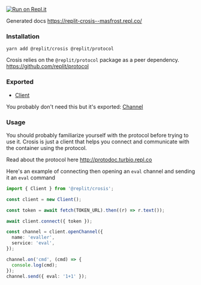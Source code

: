 [![Run on Repl.it](https://repl.it/badge/github/replit/crosis)](https://repl.it/github/replit/crosis)

Generated docs https://replit-crosis--masfrost.repl.co/

### Installation

`yarn add @replit/crosis @replit/protocol`

Crosis relies on the `@replit/protocol` package as a peer dependency. https://github.com/replit/protocol

### Exported

- [Client](https://replit-crosis.masfrost.repl.co/modules/_src_client_.html)

You probably don't need this but it's exported: [Channel](https://replit-crosis.masfrost.repl.co/modules/_src_channel_.html)

### Usage

You should probably familiarize yourself with the protocol before trying to use it. Crosis is just a client that helps you connect and communicate with the container using the protocol.

Read about the protocol here http://protodoc.turbio.repl.co

Here's an example of connecting then opening an `eval` channel and sending it an `eval` command

```ts
import { Client } from '@replit/crosis';

const client = new Client();

const token = await fetch(TOKEN_URL).then((r) => r.text());

await client.connect({ token });

const channel = client.openChannel({
  name: 'evaller',
  service: 'eval',
});

channel.on('cmd', (cmd) => {
  console.log(cmd);
});
channel.send({ eval: '1+1' });
```
